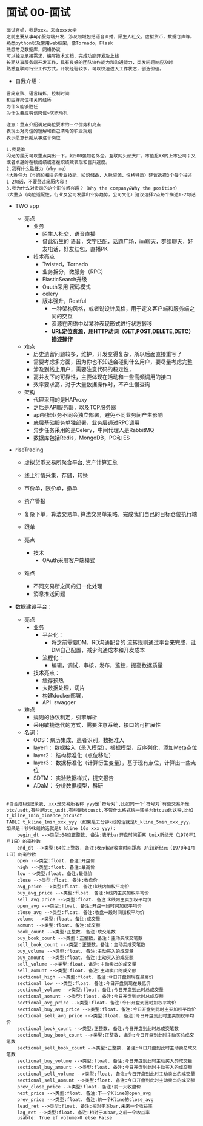 # 面试 00-面试

```
面试官好，我是xxx。来自xxx大学
之前主要从事App服务端开发，涉及领域包括语音直播，陌生人社交，虚拟货币，数据仓库等。
熟悉python以及常用web框架，像Tornado，Flask
熟悉常见数据库，网络协议
可以独立承接需求，编写技术文档，完成功能开发及上线
长期从事服务端开发工作，具有良好的团队协作能力和沟通能力，突发问题响应及时
熟悉互联网行业工作方式，开发经验较多，可以快速进入工作状态，创造价值。

```

* 自我介绍：
```优势、亮点、基本情况
言简意赅、语言精炼，控制时间
和应聘岗位相关的经历
为什么能够胜任
为什么要应聘该岗位~求职动机

注意：重点介绍满足岗位要求的三个优势和亮点
表现出对岗位的理解和自己清晰的职业规划
表示愿意长期从事这个岗位
```
```
1.我是谁
闪光的履历可以重点突出一下，如500强知名外企，互联网头部大厂，市值超XX的上市公司；又或者卓越的在校成绩或者在职绩效表现和晋升速度。
2.我有什么胜任力（Why me）
4大胜任力（与岗位相关的专业技能，知识储备，人脉资源，性格特质）建议选择3个每个描述1-2句话，不要赘述简历内容！
3.我为什么对贵司的这个职位感兴趣？（Why the company&Why the position）
3大重点（岗位适配性，行业及公司发展和业务趋势，公司文化）建议选择2点每个描述1-2句话
```

* TWO app
    * 亮点
        * 业务
            * 陌生人社交，语音直播
            * 借此衍生的 语音，文字匹配，话题广场，im聊天，群组聊天，好友电话，好友红包，直播PK
        * 技术亮点
            * Twisted，Tornado
            * 业务拆分，微服务（RPC）
            * ElasticSearch升级
            * Oauth采用 密码模式
            * celery
            * 版本强升，Restful
                * 一种架构风格，或者说设计风格，用于定义客户端和服务端之间的交互
                * 资源在网络中以某种表现形式进行状态转移
                * **URL定位资源，用HTTP动词（GET,POST,DELETE,DETC）描述操作**
    * 难点
        * 历史遗留问题较多，维护，开发变得复杂，所以后面直接重写了
        * 需要考虑多方面，因为你也不知道会碰到什么用户，要尽量考虑完整
        * 涉及到线上用户，需要注意代码的稳定性，
        * 高并发下的可靠性，主要体现在活动和一些高频调用的接口
        * 效率要求高，对于大量数据操作时，不产生慢查询
    * 架构
        * 代理采用的是HAProxy
        * 之后是API服务器，以及TCP服务器
        * api根据业务不同会独立部署，避免不同业务间产生影响
        * 底层基础服务单独部署，业务层通过RPC调用
        * 异步任务采用的是Celery，中间代理人是RabbitMQ
        * 数据库包括Redis，MongoDB，PG和 ES

* riseTrading
    * 虚拟货币交易所聚合平台, 资产计算汇总
    * 线上行情采集，存储，转换
    * 市价单，限价单，撤单
    * 资产警报
    * 复杂下单，算法交易单, 算法交易单策略，完成我们自己的目标仓位执行端
    * 跟单

  * 亮点
      * 技术
          * OAuth采用客户端模式
  * 难点
      * 不同交易所之间的归一化处理
      * 消息推送问题


* 数据建设平台：
    * 亮点
        * 业务
            * 平台化：
                * 将之前需要DM，RD沟通配合的 流转规则通过平台来完成，让DM自己配置，减少沟通成本和开发成本
            * 流程化：
                * 编辑，调试，审核，发布，监控，提高数据质量
        * 技术亮点：
            * 缓存预热
            * 大数据处理，切片
            * 构建docker部署，
            * API  swagger
    * 难点
        * 规则的协议制定，引擎解析
        * 采用敏捷迭代的方式，需要注意系统，接口的可扩展性
    * 名词：
        * ODS：病历集成，患者识别，数据准入
        * layer1： 数据接入（录入模型），根据模型，反序列化，添加Meta点位
        * layer2： 结构标准化（点位移动）
        * layer3： 数据标准化（计算衍生变量），基于现有点位，计算出一些点位
        * SDTM： 实验数据样式，提交报告
        * ADaM： 分析数据模型，科研

##
```
#自合成k线记录表, xxx是交易所名称 yyy是`符号对`,比如同一个`符号对`有些交易所是 btc/usdt,有些是btc_usdt,有些是btcusdt,不管什么格式统一转换为btcusdt这种,比如t_kline_1min_binance_btcusdt
TABLE t_kline_1min_xxx_yyy (如果是五分钟k线的话就是t_kline_5min_xxx_yyy，如果是十秒钟k线的话就是t_kline_10s_xxx_yyy):
    begin_dt -->类型:64位正整数. 备注:表示bar开盘时间距离 Unix新纪元（1970年1月1日）的毫秒数
    end_dt -->类型:64位正整数. 备注:表示bar收盘时间距离 Unix新纪元（1970年1月1日）的毫秒数
    open -->类型:float. 备注:开盘价
    high -->类型:float. 备注:最高价
    low -->类型:float. 备注:最低价
    close -->类型:float. 备注:收盘价
    avg_price -->类型:float. 备注:k线内加权平均价
    buy_avg_price -->类型:float. 备注:k线内主买加权平均价
    sell_avg_price -->类型:float. 备注:k线内主卖加权平均价
    open_avg -->类型:float. 备注:开盘一段时间加权平均价
    close_avg -->类型:float. 备注:收盘一段时间加权平均价
    volume -->类型:float. 备注:成交量
    aomunt -->类型:float. 备注:成交额
    book_count -->类型:正整数. 备注:成交笔数
    buy_book_count -->类型：正整数，备注：主动买成交笔数
    sell_book_count -->类型：正整数，备注：主动卖成交笔数
    buy_volume -->类型:float. 备注:主动买入的成交量
    buy_amount -->类型:float. 备注:主动买入的成交额
    sell_volume -->类型:float. 备注:主动卖出的成交量
    sell_aomunt -->类型:float. 备注:主动卖出的成交额
    sectional_high -->类型:float. 备注:今日开盘到现在最高价
    sectional_low -->类型:float. 备注:今日开盘到现在最低价
    sectional_volume -->类型:float. 备注:今日开盘到此时总成交量
    sectional_aomunt -->类型:float. 备注:今日开盘到此时总成交额
    sectional_avg_price -->类型:float. 备注:今日开盘到此时加权平均价
    sectional_buy_avg_price -->类型:float. 备注:今日开盘到此时主买加权平均价
    sectional_sell_avg_price -->类型:float. 备注:今日开盘到此时主卖加权平均价
    sectional_book_count -->类型:正整数. 备注:今日开盘到此时总成交笔数
    sectional_buy_book_count -->类型:正整数. 备注:今日开盘到此时主动买总成交笔数
    sectional_sell_book_count -->类型:正整数. 备注:今日开盘到此时主动卖总成交笔数
    sectional_buy_volume -->类型:float. 备注:今日开盘到此时主动买入的成交量
    sectional_buy_amount -->类型:float. 备注:今日开盘到此时主动买入的成交额
    sectional_sell_volume -->类型:float. 备注:今日开盘到此时主动卖出的成交量
    sectional_sell_aomunt -->类型:float. 备注:今日开盘到此时主动卖出的成交额
    prev_close_price -->类型:float. 备注:前一天收盘价
    next_price -->类型:float. 备注:下一个Kline的open_avg
    prev_price -->类型:float. 备注:前一个Kline的close_avg
    lead_ret -->类型:float. 备注:相对于本bar,未来一个收益率
    lag_ret -->类型:float. 备注:相对于本bar,之前一个收益率
    usable: True if volume>0 else False
```